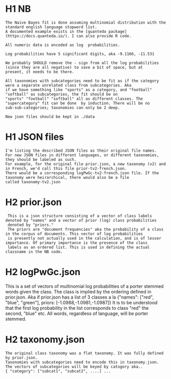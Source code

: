 # H1 NB
    The Naive Bayes fit is done assuming multinomial distribution with the standard english language stopword list.
    A documented example exists in the [quanteda package](https://docs.quanteda.io/). I can also provide R code.

    All numeric data is encoded as log  probabilities.

    Log probabilities have 5 significant digits, aka -9.1166, -11.531

    We probably SHOULD remove the - sign from all the log probabilities (since they are all negative) to save a bit of space, but at
    present, it needs to be there.
    
    All taxonomies with subcategories need to be fit as if the category were a separate unrelated class from subcategories. Aka
    if we have something like "sports" as a category, and "football" "softball" as subcategories, the fit should be on
    "sports" "football" "softball" all as different classes. The "supercategory" fit can be done  by induction. There will be no
    sub-sub-categories; taxonomies can only be 2 deep.

    New json files should be kept in ./data

# H1 JSON files
    I'm listing the described JSON files as their original file names.
    For new JSON files in different languages, or different taxonomies, they should be labeled as such.
    For example, for the original file prior.json, a new taxonomy (v2) and in French, we'd call this file prior-tv2-french.json.
    There would be a corresponding logPwGc-tv2-french.json file. If the taxonomy were heirarchical, there would also be a file
    called taxonomy-tv2.json

# H2    prior.json
     This is a json structure consisting of a vector of class labels denoted by "names" and a vector of prior (log) class probabilities
     denoted by "priors."  
     The priors are "document frequencies" aka the probability of a class in the corpus of documents. This vector of log probabilities
     is presently not actually used in the calculation, and is of lesser importance. Of primary importance is the presence of the class
     labels as an ordered list. This is used in defining the actual classname in the NB code.
     
# H2   logPwGc.json
   This is a set of vectors of multinomial log probabilities of a porter stemmed words given the class. The class is implied by the
   ordering  defined in  prior.json. Aka if prior.json has a list of 3 classes a la
   {"names": ["red", "blue", "green"], priors: [-1.0988,-1.0981,-1.0987]}
   It is to be understood that the first log probability in the list corresponds to class "red" the second, "blue" etc.
   All words, regardless of language, will be porter stemmed.

# H2 taxonomy.json
    The original class taxonomy was a flat taxonomy. It was fully defined by prior.json.
    Taxonomies with subcategories need to encode this in taxonomy.json.
    The vectors of subcategories will be keyed by catogory aka..
    { "category": ["subcat1", "subcat2", ....] ...
    